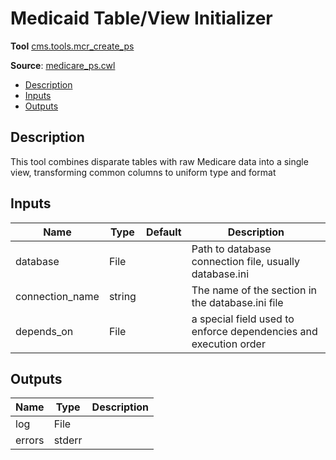 # Medicaid Table/View Initializer
**Tool** 	[cms.tools.mcr_create_ps](../../src/python/cms/tools/mcr_create_ps.py)

**Source**: [medicare_ps.cwl](../../src/cwl/medicare_combine_tables.cwl)

<!-- toc -->

- [Description](#description)
- [Inputs](#inputs)
- [Outputs](#outputs)

<!-- tocstop -->

## Description
This tool combines disparate tables with raw Medicare data into a single
view, transforming common columns to uniform type and format


## Inputs

| Name | Type | Default | Description |
|------|------|---------|-------------|
|database|File| |Path to database connection file, usually database.ini|
|connection_name|string| |The name of the section in the database.ini file|
|depends_on|File| |a special field used to enforce dependencies and execution order|

## Outputs

| Name | Type | Description |
|------|------|-------------|
|log|File| |
|errors|stderr| |
